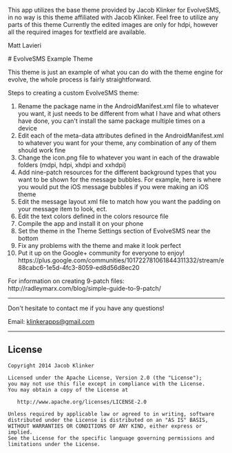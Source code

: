 <p>This app utilizes the base theme provided by Jacob Klinker for EvolveSMS, in no way is this theme affiliated with Jacob Klinker.
Feel free to utilize any parts of this theme
Currently the edited images are only for hdpi, however all the required images for textfield are available.
<p>Matt Lavieri
<p>
# EvolveSMS Example Theme

This theme is just an example of what you can do with the theme engine for evolve, the whole process is fairly straightforward.

<p>Steps to creating a custom EvolveSMS theme:</p>
<ol>
<li>Rename the package name in the AndroidManifest.xml file to whatever you want, it just needs to be different from what I have and what others have done, you can't install the same package multiple times on a device</li>
<li>Edit each of the meta-data attributes defined in the AndroidManifest.xml to whatever you want for your theme, any combination of any of them should work fine</li>
<li>Change the icon.png file to whatever you want in each of the drawable folders (mdpi, hdpi, xhdpi and xxhdpi)</li>
<li>Add nine-patch resources for the different background types that you want to be shown for the message bubbles. For example, here is where you would put the iOS message bubbles if you were making an iOS theme</li>
<li>Edit the message layout xml file to match how you want the padding on your message item to look, ect.</li>
<li>Edit the text colors defined in the colors resource file</li>
<li>Compile the app and install it on your phone</li>
<li>Set the theme in the Theme Settings section of EvolveSMS near the bottom</li>
<li>Fix any problems with the theme and make it look perfect</li>
<li>Put it up on the Google+ community for everyone to enjoy! https://plus.google.com/communities/101722781061844311332/stream/e88cabc6-1e5d-4fc3-8059-ed8d56d8ec20</li>
</ol>

<p>For information on creating 9-patch files: http://radleymarx.com/blog/simple-guide-to-9-patch/</p>

---

Don't hesitate to contact me if you have any questions!

Email: klinkerapps@gmail.com

---

## License

    Copyright 2014 Jacob Klinker

    Licensed under the Apache License, Version 2.0 (the "License");
    you may not use this file except in compliance with the License.
    You may obtain a copy of the License at

       http://www.apache.org/licenses/LICENSE-2.0

    Unless required by applicable law or agreed to in writing, software
    distributed under the License is distributed on an "AS IS" BASIS,
    WITHOUT WARRANTIES OR CONDITIONS OF ANY KIND, either express or implied.
    See the License for the specific language governing permissions and
    limitations under the License.